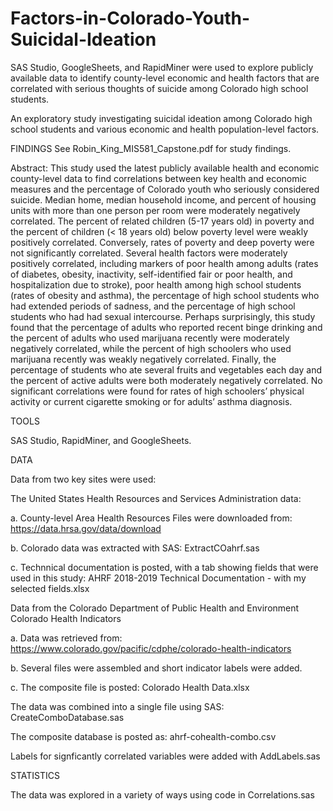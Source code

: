 # Factors-in-Colorado-Youth-Suicidal-Ideation
SAS Studio, GoogleSheets, and RapidMiner were used to explore publicly available data to identify county-level economic and health factors that are correlated with serious thoughts of suicide among Colorado high school students.  

An exploratory study investigating suicidal ideation among Colorado high school students and various economic and health population-level factors.


FINDINGS See Robin_King_MIS581_Capstone.pdf for study findings.

Abstract: This study used the latest publicly available health and economic county-level data to find correlations between key health and economic measures and the percentage of Colorado youth who seriously considered suicide. Median home, median household income, and percent of housing units with more than one person per room were moderately negatively correlated. The percent of related children (5-17 years old) in poverty and the percent of children (< 18 years old) below poverty level were weakly positively correlated. Conversely, rates of poverty and deep poverty were not significantly correlated. Several health factors were moderately positively correlated, including markers of poor health among adults (rates of diabetes, obesity, inactivity, self-identified fair or poor health, and hospitalization due to stroke), poor health among high school students (rates of obesity and asthma), the percentage of high school students who had extended periods of sadness, and the percentage of high school students who had had sexual intercourse. Perhaps surprisingly, this study found that the percentage of adults who reported recent binge drinking and the percent of adults who used marijuana recently were moderately negatively correlated, while the percent of high schoolers who used marijuana recently was weakly negatively correlated. Finally, the percentage of students who ate several fruits and vegetables each day and the percent of active adults were both moderately negatively correlated. No significant correlations were found for rates of high schoolers’ physical activity or current cigarette smoking or for adults’ asthma diagnosis.

TOOLS

SAS Studio, RapidMiner, and GoogleSheets.

DATA

Data from two key sites were used:

The United States Health Resources and Services Administration data:

a. County-level Area Health Resources Files were downloaded from: https://data.hrsa.gov/data/download

b. Colorado data was extracted with SAS: ExtractCOahrf.sas

c. Technnical documentation is posted, with a tab showing fields that were used in this study: AHRF 2018-2019 Technical Documentation - with my selected fields.xlsx

Data from the Colorado Department of Public Health and Environment Colorado Health Indicators

a. Data was retrieved from: https://www.colorado.gov/pacific/cdphe/colorado-health-indicators

b. Several files were assembled and short indicator labels were added.

c. The composite file is posted: Colorado Health Data.xlsx

The data was combined into a single file using SAS: CreateComboDatabase.sas

The composite database is posted as: ahrf-cohealth-combo.csv

Labels for signficantly correlated variables were added with AddLabels.sas

STATISTICS

The data was explored in a variety of ways using code in Correlations.sas
